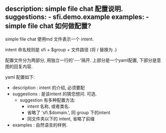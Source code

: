 description: simple file chat 配置说明.
suggestions:
    - sfi.demo.example
examples:
    - simple file chat 如何做配置?
---

simple file chat 使用md 文件表示一个 intent.

intent 命名规则是 sfi + $group + 文件路径 (将 / 替换为 .)


配置文件分为两部分, 用独立一行的'---'隔开. 上部分是一个yaml配置, 下部分是意图的回复内容.

yaml 配置如下:

- description : intent 的介绍, 必须要配
- suggestions : 是该intent 的猜您想问. 可选.
    + suggestion 有多种配置方法:
        - intent 名称, 或者类名.
        - 省略了 'sfi.$domain.', 同 group 下的intent
        - 同文件夹以下的 intent, 省略了前缀
- examples : 自然语言的样例.


